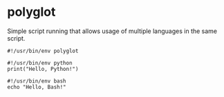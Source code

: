 # polyglot

Simple script running that allows usage of multiple languages in the same script.

```
#!/usr/bin/env polyglot

#!/usr/bin/env python
print("Hello, Python!")

#!/usr/bin/env bash
echo "Hello, Bash!"
```
